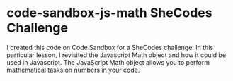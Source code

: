 # code-sandbox-js-math SheCodes Challenge

I created this code on Code Sandbox for a SheCodes challenge. In this particular lesson, I revisited the Javascript Math object and how it could be used in Javascript. The JavaScript Math object allows you to perform mathematical tasks on numbers in your code. 
